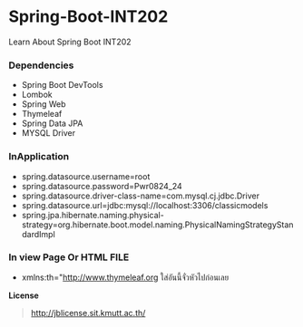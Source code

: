 # Spring-Boot-INT202
Learn About Spring Boot INT202

### Dependencies
- Spring Boot DevTools
- Lombok
- Spring Web
- Thymeleaf
- Spring Data JPA
- MYSQL Driver

### InApplication 
- spring.datasource.username=root
- spring.datasource.password=Pwr0824_24
- spring.datasource.driver-class-name=com.mysql.cj.jdbc.Driver
- spring.datasource.url=jdbc:mysql://localhost:3306/classicmodels
- spring.jpa.hibernate.naming.physical-strategy=org.hibernate.boot.model.naming.PhysicalNamingStrategyStandardImpl


### In view Page Or HTML FILE 
- xmlns:th="http://www.thymeleaf.org ใส่อันนี้จั่วหัวไปก่อนเลย


**License**
> http://jblicense.sit.kmutt.ac.th/
